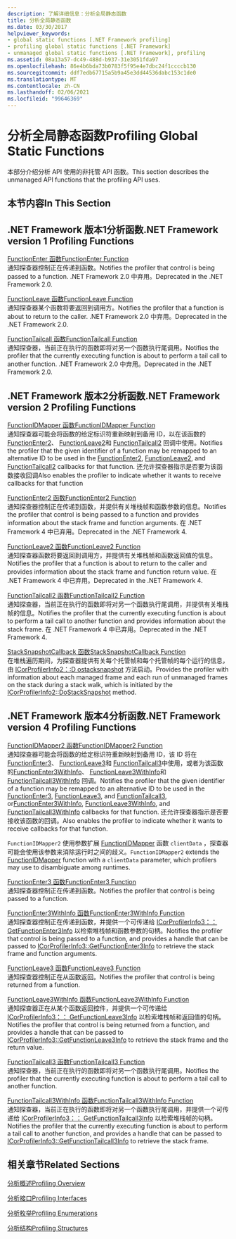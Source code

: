 ```yaml
---
description: 了解详细信息：分析全局静态函数
title: 分析全局静态函数
ms.date: 03/30/2017
helpviewer_keywords:
- global static functions [.NET Framework profiling]
- profiling global static functions [.NET Framework]
- unmanaged global static functions [.NET Framework], profiling
ms.assetid: 08a13a57-dc49-488d-b937-31e3051fda97
ms.openlocfilehash: 86e4b6bda73b0783f5f95e4e7dbc24f1ccccb130
ms.sourcegitcommit: ddf7edb67715a5b9a45e3dd44536dabc153c1de0
ms.translationtype: MT
ms.contentlocale: zh-CN
ms.lasthandoff: 02/06/2021
ms.locfileid: "99646369"
---
```

# <a name="profiling-global-static-functions"></a><span data-ttu-id="2ad6a-103">分析全局静态函数</span><span class="sxs-lookup"><span data-stu-id="2ad6a-103">Profiling Global Static Functions</span></span>

<span data-ttu-id="2ad6a-104">本部分介绍分析 API 使用的非托管 API 函数。</span><span class="sxs-lookup"><span data-stu-id="2ad6a-104">This section describes the unmanaged API functions that the profiling API uses.</span></span>  
  
## <a name="in-this-section"></a><span data-ttu-id="2ad6a-105">本节内容</span><span class="sxs-lookup"><span data-stu-id="2ad6a-105">In This Section</span></span>  
  
## <a name="net-framework-version-1-profiling-functions"></a><span data-ttu-id="2ad6a-106">.NET Framework 版本1分析函数</span><span class="sxs-lookup"><span data-stu-id="2ad6a-106">.NET Framework version 1 Profiling Functions</span></span>  

 [<span data-ttu-id="2ad6a-107">FunctionEnter 函数</span><span class="sxs-lookup"><span data-stu-id="2ad6a-107">FunctionEnter Function</span></span>](functionenter-function.md)  
 <span data-ttu-id="2ad6a-108">通知探查器控制正在传递到函数。</span><span class="sxs-lookup"><span data-stu-id="2ad6a-108">Notifies the profiler that control is being passed to a function.</span></span> <span data-ttu-id="2ad6a-109">.NET Framework 2.0 中弃用。</span><span class="sxs-lookup"><span data-stu-id="2ad6a-109">Deprecated in the .NET Framework 2.0.</span></span>  
  
 [<span data-ttu-id="2ad6a-110">FunctionLeave 函数</span><span class="sxs-lookup"><span data-stu-id="2ad6a-110">FunctionLeave Function</span></span>](functionleave-function.md)  
 <span data-ttu-id="2ad6a-111">通知探查器某个函数将要返回到调用方。</span><span class="sxs-lookup"><span data-stu-id="2ad6a-111">Notifies the profiler that a function is about to return to the caller.</span></span> <span data-ttu-id="2ad6a-112">.NET Framework 2.0 中弃用。</span><span class="sxs-lookup"><span data-stu-id="2ad6a-112">Deprecated in the .NET Framework 2.0.</span></span>  
  
 [<span data-ttu-id="2ad6a-113">FunctionTailcall 函数</span><span class="sxs-lookup"><span data-stu-id="2ad6a-113">FunctionTailcall Function</span></span>](functiontailcall-function.md)  
 <span data-ttu-id="2ad6a-114">通知探查器，当前正在执行的函数即将对另一个函数执行尾调用。</span><span class="sxs-lookup"><span data-stu-id="2ad6a-114">Notifies the profiler that the currently executing function is about to perform a tail call to another function.</span></span> <span data-ttu-id="2ad6a-115">.NET Framework 2.0 中弃用。</span><span class="sxs-lookup"><span data-stu-id="2ad6a-115">Deprecated in the .NET Framework 2.0.</span></span>  
  
## <a name="net-framework-version-2-profiling-functions"></a><span data-ttu-id="2ad6a-116">.NET Framework 版本2分析函数</span><span class="sxs-lookup"><span data-stu-id="2ad6a-116">.NET Framework version 2 Profiling Functions</span></span>  

 [<span data-ttu-id="2ad6a-117">FunctionIDMapper 函数</span><span class="sxs-lookup"><span data-stu-id="2ad6a-117">FunctionIDMapper Function</span></span>](functionidmapper-function.md)  
 <span data-ttu-id="2ad6a-118">通知探查器可能会将函数的给定标识符重新映射到备用 ID，以在该函数的 [FunctionEnter2](functionenter2-function.md)、 [FunctionLeave2](functionleave2-function.md)和 [FunctionTailcall2](functiontailcall2-function.md) 回调中使用。</span><span class="sxs-lookup"><span data-stu-id="2ad6a-118">Notifies the profiler that the given identifier of a function may be remapped to an alternative ID to be used in the [FunctionEnter2](functionenter2-function.md), [FunctionLeave2](functionleave2-function.md), and [FunctionTailcall2](functiontailcall2-function.md) callbacks for that function.</span></span> <span data-ttu-id="2ad6a-119">还允许探查器指示是否要为该函数接收回调</span><span class="sxs-lookup"><span data-stu-id="2ad6a-119">Also enables the profiler to indicate whether it wants to receive callbacks for that function</span></span>  
  
 [<span data-ttu-id="2ad6a-120">FunctionEnter2 函数</span><span class="sxs-lookup"><span data-stu-id="2ad6a-120">FunctionEnter2 Function</span></span>](functionenter2-function.md)  
 <span data-ttu-id="2ad6a-121">通知探查器控制正在传递到函数，并提供有关堆栈帧和函数参数的信息。</span><span class="sxs-lookup"><span data-stu-id="2ad6a-121">Notifies the profiler that control is being passed to a function and provides information about the stack frame and function arguments.</span></span> <span data-ttu-id="2ad6a-122">在 .NET Framework 4 中已弃用。</span><span class="sxs-lookup"><span data-stu-id="2ad6a-122">Deprecated in the .NET Framework 4.</span></span>  
  
 [<span data-ttu-id="2ad6a-123">FunctionLeave2 函数</span><span class="sxs-lookup"><span data-stu-id="2ad6a-123">FunctionLeave2 Function</span></span>](functionleave2-function.md)  
 <span data-ttu-id="2ad6a-124">通知探查器函数将要返回到调用方，并提供有关堆栈帧和函数返回值的信息。</span><span class="sxs-lookup"><span data-stu-id="2ad6a-124">Notifies the profiler that a function is about to return to the caller and provides information about the stack frame and function return value.</span></span> <span data-ttu-id="2ad6a-125">在 .NET Framework 4 中已弃用。</span><span class="sxs-lookup"><span data-stu-id="2ad6a-125">Deprecated in the .NET Framework 4.</span></span>  
  
 [<span data-ttu-id="2ad6a-126">FunctionTailcall2 函数</span><span class="sxs-lookup"><span data-stu-id="2ad6a-126">FunctionTailcall2 Function</span></span>](functiontailcall2-function.md)  
 <span data-ttu-id="2ad6a-127">通知探查器，当前正在执行的函数即将对另一个函数执行尾调用，并提供有关堆栈帧的信息。</span><span class="sxs-lookup"><span data-stu-id="2ad6a-127">Notifies the profiler that the currently executing function is about to perform a tail call to another function and provides information about the stack frame.</span></span> <span data-ttu-id="2ad6a-128">在 .NET Framework 4 中已弃用。</span><span class="sxs-lookup"><span data-stu-id="2ad6a-128">Deprecated in the .NET Framework 4.</span></span>  
  
 [<span data-ttu-id="2ad6a-129">StackSnapshotCallback 函数</span><span class="sxs-lookup"><span data-stu-id="2ad6a-129">StackSnapshotCallback Function</span></span>](stacksnapshotcallback-function.md)  
 <span data-ttu-id="2ad6a-130">在堆栈遍历期间，为探查器提供有关每个托管帧和每个托管帧的每个运行的信息，由 [ICorProfilerInfo2：:D ostacksnapshot](icorprofilerinfo2-dostacksnapshot-method.md) 方法启动。</span><span class="sxs-lookup"><span data-stu-id="2ad6a-130">Provides the profiler with information about each managed frame and each run of unmanaged frames on the stack during a stack walk, which is initiated by the [ICorProfilerInfo2::DoStackSnapshot](icorprofilerinfo2-dostacksnapshot-method.md) method.</span></span>  
  
## <a name="net-framework-version-4-profiling-functions"></a><span data-ttu-id="2ad6a-131">.NET Framework 版本4分析函数</span><span class="sxs-lookup"><span data-stu-id="2ad6a-131">.NET Framework version 4 Profiling Functions</span></span>  

 [<span data-ttu-id="2ad6a-132">FunctionIDMapper2 函数</span><span class="sxs-lookup"><span data-stu-id="2ad6a-132">FunctionIDMapper2 Function</span></span>](functionidmapper2-function.md)  
 <span data-ttu-id="2ad6a-133">通知探查器可能会将函数的给定标识符重新映射到备用 ID，该 ID 将在 [FunctionEnter3](functionenter3-function.md)、 [FunctionLeave3](functionleave3-function.md)和 [FunctionTailcall3](functiontailcall3-function.md)中使用，或者为该函数的[FunctionEnter3WithInfo](functionenter3withinfo-function.md)、 [FunctionLeave3WithInfo](functionleave3withinfo-function.md)和 [FunctionTailcall3WithInfo](functiontailcall3withinfo-function.md) 回调。</span><span class="sxs-lookup"><span data-stu-id="2ad6a-133">Notifies the profiler that the given identifier of a function may be remapped to an alternative ID to be used in the [FunctionEnter3](functionenter3-function.md), [FunctionLeave3](functionleave3-function.md), and [FunctionTailcall3](functiontailcall3-function.md), or[FunctionEnter3WithInfo](functionenter3withinfo-function.md), [FunctionLeave3WithInfo](functionleave3withinfo-function.md), and [FunctionTailcall3WithInfo](functiontailcall3withinfo-function.md) callbacks for that function.</span></span> <span data-ttu-id="2ad6a-134">还允许探查器指示是否要接收该函数的回调。</span><span class="sxs-lookup"><span data-stu-id="2ad6a-134">Also enables the profiler to indicate whether it wants to receive callbacks for that function.</span></span>  
  
 <span data-ttu-id="2ad6a-135">`FunctionIDMapper2` 使用参数扩展 [FunctionIDMapper](functionidmapper-function.md) 函数 `clientData` ，探查器可能会使用该参数来消除运行时之间的歧义。</span><span class="sxs-lookup"><span data-stu-id="2ad6a-135">`FunctionIDMapper2` extends the [FunctionIDMapper](functionidmapper-function.md) function with a `clientData` parameter, which profilers may use to disambiguate among runtimes.</span></span>  
  
 [<span data-ttu-id="2ad6a-136">FunctionEnter3 函数</span><span class="sxs-lookup"><span data-stu-id="2ad6a-136">FunctionEnter3 Function</span></span>](functionenter3-function.md)  
 <span data-ttu-id="2ad6a-137">通知探查器控制正在传递到函数。</span><span class="sxs-lookup"><span data-stu-id="2ad6a-137">Notifies the profiler that control is being passed to a function.</span></span>  
  
 [<span data-ttu-id="2ad6a-138">FunctionEnter3WithInfo 函数</span><span class="sxs-lookup"><span data-stu-id="2ad6a-138">FunctionEnter3WithInfo Function</span></span>](functionenter3withinfo-function.md)  
 <span data-ttu-id="2ad6a-139">通知探查器控制正在传递到函数，并提供一个可传递给 [ICorProfilerInfo3：： GetFunctionEnter3Info](icorprofilerinfo3-getfunctionenter3info-method.md) 以检索堆栈帧和函数参数的句柄。</span><span class="sxs-lookup"><span data-stu-id="2ad6a-139">Notifies the profiler that control is being passed to a function, and provides a handle that can be passed to [ICorProfilerInfo3::GetFunctionEnter3Info](icorprofilerinfo3-getfunctionenter3info-method.md) to retrieve the stack frame and function arguments.</span></span>  
  
 [<span data-ttu-id="2ad6a-140">FunctionLeave3 函数</span><span class="sxs-lookup"><span data-stu-id="2ad6a-140">FunctionLeave3 Function</span></span>](functionleave3-function.md)  
 <span data-ttu-id="2ad6a-141">通知探查器控制正在从函数返回。</span><span class="sxs-lookup"><span data-stu-id="2ad6a-141">Notifies the profiler that control is being returned from a function.</span></span>  
  
 [<span data-ttu-id="2ad6a-142">FunctionLeave3WithInfo 函数</span><span class="sxs-lookup"><span data-stu-id="2ad6a-142">FunctionLeave3WithInfo Function</span></span>](functionleave3withinfo-function.md)  
 <span data-ttu-id="2ad6a-143">通知探查器正在从某个函数返回控件，并提供一个可传递给 [ICorProfilerInfo3：： GetFunctionLeave3Info](icorprofilerinfo3-getfunctionleave3info-method.md) 以检索堆栈帧和返回值的句柄。</span><span class="sxs-lookup"><span data-stu-id="2ad6a-143">Notifies the profiler that control is being returned from a function, and provides a handle that can be passed to [ICorProfilerInfo3::GetFunctionLeave3Info](icorprofilerinfo3-getfunctionleave3info-method.md) to retrieve the stack frame and the return value.</span></span>  
  
 [<span data-ttu-id="2ad6a-144">FunctionTailcall3 函数</span><span class="sxs-lookup"><span data-stu-id="2ad6a-144">FunctionTailcall3 Function</span></span>](functiontailcall3-function.md)  
 <span data-ttu-id="2ad6a-145">通知探查器，当前正在执行的函数即将对另一个函数执行尾调用。</span><span class="sxs-lookup"><span data-stu-id="2ad6a-145">Notifies the profiler that the currently executing function is about to perform a tail call to another function.</span></span>  
  
 [<span data-ttu-id="2ad6a-146">FunctionTailcall3WithInfo 函数</span><span class="sxs-lookup"><span data-stu-id="2ad6a-146">FunctionTailcall3WithInfo Function</span></span>](functiontailcall3withinfo-function.md)  
 <span data-ttu-id="2ad6a-147">通知探查器，当前正在执行的函数即将对另一个函数执行尾调用，并提供一个可传递给 [ICorProfilerInfo3：： GetFunctionTailcall3Info](icorprofilerinfo3-getfunctiontailcall3info-method.md) 以检索堆栈帧的句柄。</span><span class="sxs-lookup"><span data-stu-id="2ad6a-147">Notifies the profiler that the currently executing function is about to perform a tail call to another function, and provides a handle that can be passed to [ICorProfilerInfo3::GetFunctionTailcall3Info](icorprofilerinfo3-getfunctiontailcall3info-method.md) to retrieve the stack frame.</span></span>  
  
## <a name="related-sections"></a><span data-ttu-id="2ad6a-148">相关章节</span><span class="sxs-lookup"><span data-stu-id="2ad6a-148">Related Sections</span></span>  

 [<span data-ttu-id="2ad6a-149">分析概述</span><span class="sxs-lookup"><span data-stu-id="2ad6a-149">Profiling Overview</span></span>](profiling-overview.md)  
  
 [<span data-ttu-id="2ad6a-150">分析接口</span><span class="sxs-lookup"><span data-stu-id="2ad6a-150">Profiling Interfaces</span></span>](profiling-interfaces.md)  
  
 [<span data-ttu-id="2ad6a-151">分析枚举</span><span class="sxs-lookup"><span data-stu-id="2ad6a-151">Profiling Enumerations</span></span>](profiling-enumerations.md)  
  
 [<span data-ttu-id="2ad6a-152">分析结构</span><span class="sxs-lookup"><span data-stu-id="2ad6a-152">Profiling Structures</span></span>](profiling-structures.md)

